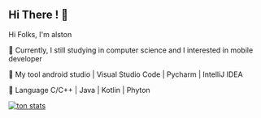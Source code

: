 ## Hi There !  :wave:

Hi Folks, I'm alston
 
:beginner: Currently, I still studying in computer science and I interested in mobile developer

:wrench: My tool android studio | Visual Studio Code | Pycharm | IntelliJ IDEA

:book: Language C/C++ | Java | Kotlin | Phyton

[![ton stats](https://github-readme-stats.vercel.app/api?username=AlstonArgodi)](https://github.com/anuraghazra/github-readme-stats)


